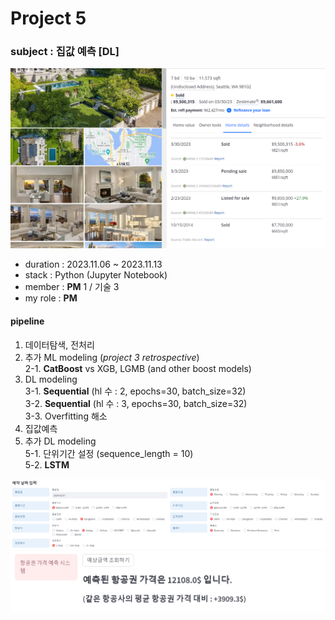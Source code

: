 # Project 5

### subject : 집값 예측 [DL]

<img src='https://github.com/Choe-minsung/project-study/blob/11dd361cbdefa71277c72591f6ce934e35f38ee6/P4/src/1st_price_house.png' width='700'/>

- duration : 2023.11.06 ~ 2023.11.13
- stack : Python (Jupyter Notebook)
- member : **PM** 1 / 기술 3
- my role : **PM**

#### pipeline
1. 데이터탐색, 전처리
2. 추가 ML modeling (*project 3 retrospective*)  
   2-1. **CatBoost** vs XGB, LGMB (and other boost models)  
3. DL modeling   
   3-1. **Sequential** (hl 수 : 2, epochs=30, batch_size=32)  
   3-2. **Sequential** (hl 수 : 3, epochs=30, batch_size=32)  
   3-3. Overfitting 해소  
4. 집값예측  
5. 추가 DL modeling  
   5-1. 단위기간 설정 (sequence_length = 10)  
   5-2. **LSTM**  


<img src='https://github.com/Choe-minsung/project-study/blob/3bfaedf59db71a6db35e82558886efe8af1f5273/P5/src/feature_map.png' width='700'/>


<img src='https://github.com/Choe-minsung/project-study/blob/12f5aec14b1ae39b00ea4f1270eab140566ccb07/P5/src/pred_airfare.png' width='700'/>

